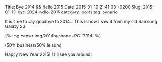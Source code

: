 Title: Bye 2014 && Hello 2015
Date: 2015-01-10 21:41:03 +0200
Slug: 2015-01-10-bye-2024-hello-2015
category: posts
tag: bynario

It is time to say goodbye to 2014... This is how I saw it from my old Samsung Galaxy S3:
 
{% img center img/2014byphone.JPG  '2014' %}

(50% business/50% leisure)

Happy New Year 2015!!! I'll see you around!

